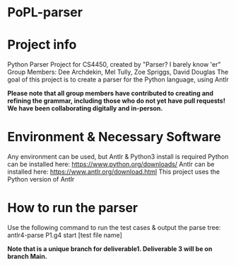 # PoPL-parser

# Project info
Python Parser Project for CS4450, created by "Parser? I barely know 'er"
Group Members: Dee Archdekin, Mel Tully, Zoe Spriggs, David Douglas
The goal of this project is to create a parser for the Python language, using Antlr

**Please note that all group members have contributed to creating and refining the grammar, including those who do not yet have pull requests!
We have been collaborating digitally and in-person.**

# Environment & Necessary Software
Any environment can be used, but Antlr & Python3 install is required
Python can be installed here: https://www.python.org/downloads/
Antlr can be installed here: https://www.antlr.org/download.html
This project uses the Python version of Antlr

# How to run the parser
Use the following command to run the test cases & output the parse tree:
antlr4-parse P1.g4 start [test file name]

**Note that is a unique branch for deliverable1. Deliverable 3 will be on branch Main.**
